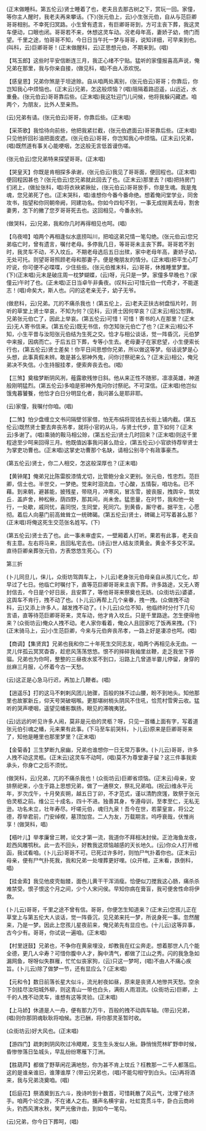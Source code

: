 <!-- { "loadSidebar": true } -->
(正末做睡科。第五伦云)贤士睡着了也，老夫且去那古树之下，赏玩一回。家僮，等你主人醒时，我老夫再来攀话。(下)(张元伯上，云)小生张元伯，自从与范巨卿哥哥相别。不幸死归冥路。小生曾有遗言，有巨卿哥哥到，方可主丧下葬，我这灵车便动，口眼也闭。哥哥若不来，休想这灵车动。况老母年高，妻娇子幼，倚门而望。千里之途，怕哥哥不知，今日日当午托一梦与哥哥，说知详细，可早来到也。(叫科，云)巨卿哥哥！(正末做醒科，云)正思想元伯，不期来到。(唱)

【骂玉郎】这些时平安信断连三月，我正心绪不宁贴。猛听的家僮报喜高声说，俺兄弟在那里，我与你亲自接，(做见科，唱)不由人添欢悦。

【感皇恩】兄弟你煞是于坦途赊。自从咱两处离别，(张元伯云)哥哥；你靠后，你岂知我心中烦恼也。(正末云)兄弟，怎这般烦恼？(唱)阻隔着路迢遥，山远近，水重叠。(张元伯云)哥哥靠后些。(正末唱)我这牡迎门儿问候，他将我躲闪藏遮。咱两个，为朋友，比外人至亲热。

(云)兄弟有请。(张元伯云)哥哥，你靠后些。(正末唱)

【采茶歌】我恰待向前些，他把我紧拦截，(张元伯遮面云)哥哥靠后些。(正末唱)只见他折回衫油把面皮遮。(张元伯云)哥哥，你岂知我心中烦恼。(正末云)兄弟，(唱)既然道有事关心能哽咽，怎这般无言低首谩伤嗟。

(张元伯云)您兄弟特来探望哥哥。(正末唱)

【哭皇天】你既是肯相探多承谢，(张元伯云)我见了哥哥面，便回程也。(正末唱)便回程因甚也？(张元伯云)您兄弟就此回去了也。(正末云)那里去？(唱)把持房门们闭上，(做扯张科，唱)将衣袂紧揪扯，(张元伯云)哥哥放手，你是生魂。我是鬼魂，您兄弟死了也。(正末哭科，唱)谁想你今番今番命绝。想着俺问堂学业，同舍攻书，指望和你同朝帝阙，同建功名。你如今四旬不到，一事无成抛离去母，割舍妻男，怎下的撇了您歹哥哥死去也。这回相见，今番永别。

(做哭科，云)兄弟，我和你几时再得相见也呵。(唱)

【乌夜啼】咱两个再相逢似水底捞叫川，把咱这弟兄情一笔勾绝。(张元伯云)您兄弟临亡时，曾有遗言，嘱付老母。多停我几日，等哥哥未主丧下葬。哥哥若不到时，我灵车不动，不入坟丘。不期老母选后五日出殡，家中老母年高，妻娇子幼，无处可托。则望哥哥照顾老母和那妻子。便是俺朋友的情分。(正末唱)把平生心叮咛说，你可便不必喋喋，少住些些。(张元伯推末科，云)哥哥，休推睡里梦里。(下)(正末唱)元末是破庄周一枕梦蝴蝶，(云)呀，元只是一梦。家僮多早晚也？(家僮云)午时了也。(正未唱)正日当卓午非夤夜。(叹科云)可惜元伯一代奇才，不能遂志！(唱)命矣大，斯人也。闪的这老亲无子，幼子无爷。

(做悲科，云)兄弟。兀的不痛杀我也！(第五伦上，云)老夫正扶古树盘恒片时，则听的草堂上贤士举哀，不知为何？(见科，云)贤士因何举哀？(正末云)相公恕罪。兄弟张元伯亡了，因此上举哀。(第五伦云)可惜！可惜！寄书的人在那里？(正末云)无人寄书信来。(第五伦云)既无书信，你怎知张元伯亡了也？(正末云)相公不知，小生平昔与汝阳张元伯结为生死之交。恰才与相公谈话，觉一阵昏沉，元伯梦中来报，因病而亡。于后五日下葬，专等小生去。老母妻子在家悲望，小生便索长行也，(第五伦云)贤士差矣！你平日间思想你兄弟，所以做这等梦。俗话说梦是心头想，此事真假未辨。敢是甚么邪神外鬼，问你讨祭祀来么？(正末云)相公，俺兄弟决不失信。小生持服挂孝，便索奔丧去也。(唱)

【三煞】奠楹梦断阴风冽，薤露歌残惨日斜。他从来正性不随邪，凛凛英雄，神道般刚明猛烈。(第五伦云)多咱是邪神外鬼问你讨祭祀。不可深信。(正末唱)他岂似饿鬼暮饕餮，他恰才白日分明显化者，我问甚么是耶非耶。

(云)家僮，我嘱付你咱。(唱)

【二煞】怕少盘缠立文书问隔壁邻家借，怕无布绢将现钱去长街上铺内截。(第五伦云)既然贤士要去奔丧吊孝，就将小官的从马，与贤士代步，意下如何？(正末云)多谢了。(唱)乘骑的鞍马相公赊，(第五伦云)贤士几时回来？(正末唱)则这千里程途至少呵来回得三月。他既值凶事我问甚么勋业，(第五伦云)小官欲待荐举贤士为掌吏功曹也。(正末唱)这掌史功曹那个名缺，请相公别寻个有政事豪杰。

(第五伦云)贤士，你二人相交，怎这般深厚也？(正末唱)

【黄钟尾】俺弟兄比陈雷胶漆情尤切，比管鲍分金义更别。张元伯，性忠烈。范巨卿，信士也。半世交，一梦绝。觉来时泪流血，寸心酸，五情裂，咱功名。已不藉。到来朝，避甚能，披残星，带晓月，冲寒风，冒冻雪，披丧服，拽舆伞，筑坟丘．盖庐舍，种松楸，荫四野，那其间，尚未舍。猛思量，在时节，我和他一处行，一处歇，戚同忧，喜同悦，生同堂，死同穴。到黄昏，厮守者。据平生，心愿彻。着后人向墓门前高耸耸立一统碑碣。(第五伦云)贤士，碑碣上可写着甚么那？(正末唱)将俺这死生交范张名姓写。(下)

(第五伦云)贤士去了也。此一事未审虚实，一壁厢着人打听。果若有此事，老夫自有主意。左右将马来，且回私宅去也。(诗云)世人结友须黄金。黄金不多交不深。直待巨卿亲葬张元伯，方表悠悠生死心。(下)


第三折

(卜儿同旦儿，俫儿，众街坊驾舆车上，卜儿云)老身张元伯母亲自从孩儿亡化，却早过了七日。他临亡时嘱付下，直等范巨卿哥哥来主丧下葬。许多路途，又无人寄封信去，今日是个好日辰，且安葬了，等他哥哥来祭奠也无妨。(众街坊云)婆婆，这舆车不肯行，拽不动了也。(卜儿云)再帮上几个亲眷，拽一拽。(众做拽不动科，云)又添上许多人，越发拽不动了。(卜儿云)众位不知，他临终时分付下几句言语，直等待范巨卿哥哥来，灵车动，他才肯入坟丘。只是千里路途。怎生便得他来？(众街坊云)俺众人拽不动。老人家你看着，俺众人且回家吃了饭再来拽。(下)(正末骑马上，云)小生范巨卿，今来与元伯奔丧吊孝，一路上好是凄凉也呵。(唱)

【商调】【集贤宾】兄弟也我和你二十年死生交同志友，咱两个再相见永无由。一灵儿伴孤云冥冥杳杳，趁悲风荡荡悠悠。恨不的摔碎我袖里丝鞭，走乏我坐下骅骝。兄弟也为你呵，整整的三昼夜水浆不到口，沿路上几曾道半霎儿停留，身穿的丝麻三月服，心怀着今古一天愁。

(云)这正是心急马行迟，再加上几鞭者。(唱)

【逍遥乐】打的这马不剌剌风团儿驰骤，百般的抹不过山腰，盼不到地头。知他那里也故冢新丘，仰天号哭破咽喉。更那堪树梢头阴风不住吼，恰荒村雪霁云收。猛听的哭声哽咽，遥望见幡影飘扬，眼见的滞魄夷犹。

(云)远远的听见许多人闹，莫非是元伯的灵柩？呀，只见一首幡上面有字，写着道张元伯引魂之幡，元来果有此事。(下马至车前哭科，卜儿云)原来是巨卿哥哥来了，知他是睡里也那里梦里？(正末唱)

【金菊香】三生梦断九泉幽，兄弟也谁想你一日无常万事休。(卜儿云)哥哥，许多人拽不动这灵柩。(正末云)这灵车不动呵，(唱)莫不为尊堂妻子留？这三件事我索承头，你身亡之后不须忧。

(做哭科，云)兄弟，兀的不痛杀我也！(众街坊云)巨卿省烦恼。(正末云)母亲，安排祭祀来，小生于路上思想兄弟，做了一通祭文，祭礼兄弟咱。(祝云)维永平元年，岁次戊午，十月癸亥朔，越五日丁卯，不才范式，谨以清酌庶馐，致祭于张元伯灵柩之前。维公三十成名，四十不进。独善其身，专遵母训，至孝至仁，无私无逊。功名未立，壮年寿尽。吁嗟元伯，魂归九泉！吾今在世，若蒙皇宣，将公之德，荐举君前，门安绰楔，墓顶加宫。二人为友，万载期言。呜呼衰哉，伏惟尚享！(做哭科，唱)

【梧叶儿】举孝廉曾三聘，论文才第一流，我道你不拜相决封侯。正沧海鱼龙夜，趁西风雕鹗秋。此一去不回头，好教我这烦恼越感的天长地久。(云)你众人打开棺函，我试看咱。(卜儿云)哥哥不可。已死过许多时，则怕尸气扑着你也。(正末云)母亲，便有尸气扑死我，我和兄弟一处埋葬更好哩。(众开棺，正末看，跌倒科，唱)

【挂金索】我见他皮壳骷髅，面色儿黄干干浑消瘦。恰便似刀搅我这心肠，痛杀杀难禁受。恨子恨这个月之间，少个人宋问侯。早知你病在膏盲，我可便舍性命将伊救。

(卜儿云)哥哥，千里之途不曾有信。哥哥，你便怎生知道来？(正末云)您孩儿正在草堂上与第五伦大人谈话，觉一阵昏沉，见兄弟来托一梦，所说身死一事。忽然醒来，乃是一梦。因此上您孩儿星夜前来，俺兄弟先有显应也。(十儿云)这等异事，古今少有。哥哥，你试说一遍咱。(正末唱)

【村里迓鼓】兄弟也，不争你在黄泉埋没，却教我在红尘奔走。想着那世人几个能全德，更几人伞寿？可惜你腹中人才，胸中清气，都做了江山之秀。闪的我急急如漏网鱼，呀呀似失群雁，忙忙似丧家狗，(云)只这一梦呵，(唱)不由人不痛心疾旨。(卜儿云)除了做梦一节，还有显应么？(正末唱)

【元和令】数日前落长星大似斗，流光射夜如昼，原来是丧贤人地惨共天愁。空余下剑挂尽汝阳城外柳，则这青山一带也白头，满街人雨泪流。(众街坊云)巨卿，上千的人拽不动灵车，谁想有这等灵验。(正末唱)

【上马娇】休道是人一舟，便有那力万牛，百般的拽不动舆车轴。(带云)兄弟，(唱)则你那阴魂耿耿将咱候。志已酬，将你那灵圣暂时收。

(众街坊云)好大风也。(正末唱)

【游四门】疏刺刺阴风吹过冷飕飕，支生生头发似人揪。静悄悄荒林旷野申时候，昏惨惨落日坠城头，早乱纷纷寒雁下汀洲。

【胜葫芦】都做了野草闲花满地愁，你为甚不肯上坟丘？枉教那一二千人都落后。这的是谁亲谁旧，谁薄谁厚？(带云)兄弟也，(唱)不能勾相守到白头。(云)再将酒来，我与兄弟浇奠咱。(唱)

【后庭花】祭酒奠到五六斗，挽诗吟到十数首，可惜耗散了风云气，沈埋了经济手。咱两个论交游，不在诸人之右。播声名横宇宙，吐虹霓贯斗牛，卧白云商岭头，钓西风渭水秋，笑严光傲许由，到如今一笔勾。

(云)兄弟，你今日下葬呵，(唱)

